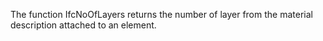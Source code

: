 ﻿The function IfcNoOfLayers returns the number of layer from the material description attached to an element.